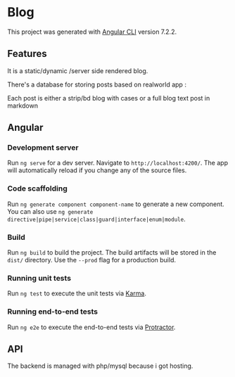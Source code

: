# Blog

This project was generated with [Angular CLI](https://github.com/angular/angular-cli) version 7.2.2.

## Features

It is a static/dynamic /server side rendered blog.

There's a database for storing posts based on realworld app :

Each post is either a strip/bd blog with cases or a full blog text post in markdown

## Angular

### Development server

Run `ng serve` for a dev server. Navigate to `http://localhost:4200/`. The app will automatically reload if you change any of the source files.

### Code scaffolding

Run `ng generate component component-name` to generate a new component. You can also use `ng generate directive|pipe|service|class|guard|interface|enum|module`.

### Build

Run `ng build` to build the project. The build artifacts will be stored in the `dist/` directory. Use the `--prod` flag for a production build.

### Running unit tests

Run `ng test` to execute the unit tests via [Karma](https://karma-runner.github.io).

### Running end-to-end tests

Run `ng e2e` to execute the end-to-end tests via [Protractor](http://www.protractortest.org/).

## API

The backend is managed with php/mysql because i got hosting.

